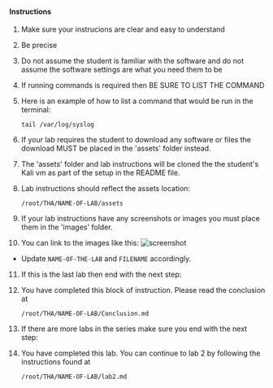 #### Instructions
1. Make sure your instrucions are clear and easy to understand

2. Be precise

3. Do not assume the student is familiar with the software and do not assume the software settings are what you need them to be

4. If running commands is required then BE SURE TO LIST THE COMMAND

5. Here is an example of how to list a command that would be run in the terminal:

    ```
    tail /var/log/syslog
    ```

6. If your lab requires the student to download any software or files the download MUST be placed in the 'assets' folder instead.

7. The 'assets' folder and lab instructions will be cloned the the student's Kali vm as part of the setup in the README file.

8. Lab instructions should reflect the assets location: 
    ```
    /root/THA/NAME-OF-LAB/assets
    ```

9. If your lab instructions have any screenshots or images you must place them in the 'images' folder.

10. You can link to the images like this:
  ![screenshot](https://raw.githubusercontent.com/madsec/tha-lab_template/master/images/tha-logo.png)
  * Update `NAME-OF-THE-LAB` and `FILENAME` accordingly.

11. If this is the last lab then end with the next step:

12. You have completed this block of instruction. Please read the conclusion at
    ```
    /root/THA/NAME-OF-LAB/Conclusion.md
    ```
13. If there are more labs in the series make sure you end with the next step:

14. You have completed this lab. You can continue to lab 2 by following the instructions found at 
    ```
    /root/THA/NAME-OF-LAB/lab2.md
    ```
